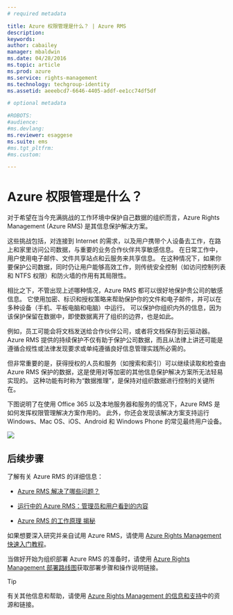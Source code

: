 ```yaml
---
# required metadata

title: Azure 权限管理是什么？ | Azure RMS
description:
keywords:
author: cabailey
manager: mbaldwin
ms.date: 04/28/2016
ms.topic: article
ms.prod: azure
ms.service: rights-management
ms.technology: techgroup-identity
ms.assetid: aeeebcd7-6646-4405-addf-ee1cc74df5df

# optional metadata

#ROBOTS:
#audience:
#ms.devlang:
ms.reviewer: esaggese
ms.suite: ems
#ms.tgt_pltfrm:
#ms.custom:

---
```


# Azure 权限管理是什么？

对于希望在当今充满挑战的工作环境中保护自己数据的组织而言，Azure Rights Management (Azure RMS) 是其信息保护解决方案。

这些挑战包括，对连接到 Internet 的需求，以及用户携带个人设备去工作，在路上和家里访问公司数据，与重要的业务合作伙伴共享敏感信息。 在日常工作中，用户使用电子邮件、文件共享站点和云服务来共享信息。 在这种情况下，如果你要保护公司数据，同时仍让用户能够高效工作，则传统安全控制（如访问控制列表和 NTFS 权限）和防火墙的作用有其局限性。

相比之下，不管出现上述哪种情况，Azure RMS 都可以很好地保护贵公司的敏感信息。 它使用加密、标识和授权策略来帮助保护你的文件和电子邮件，并可以在多种设备（手机、平板电脑和电脑）中运行。 可以保护你组织内外的信息，因为该保护保留在数据中，即使数据离开了组织的边界，也是如此。 

例如，员工可能会将文档发送给合作伙伴公司，或者将文档保存到云驱动器。 Azure RMS 提供的持续保护不仅有助于保护公司数据，而且从法律上讲还可能是遵循合规性或法律发现要求或单纯遵循良好信息管理实践所必需的。

但非常重要的是，获得授权的人员和服务（如搜索和索引）可以继续读取和检查由 Azure RMS 保护的数据，这是使用对等加密的其他信息保护解决方案所无法轻易实现的。 这种功能有时称为“数据推理”，是保持对组织数据进行控制的关键所在。

下图说明了在使用 Office 365 以及本地服务器和服务的情况下，Azure RMS 是如何发挥权限管理解决方案作用的。 此外，你还会发现该解决方案支持运行 Windows、Mac OS、iOS、Android 和 Windows Phone 的常见最终用户设备。

![](../media/AzRMS_elements.png)

## 后续步骤

了解有关 Azure RMS 的详细信息：

-   [Azure RMS 解决了哪些问题？](azure-rms-problems-it-solves.md)

-   [运行中的 Azure RMS：管理员和用户看到的内容](what-admins-users-see.md)

-   [Azure RMS 的工作原理 揭秘](how-does-it-work.md)



如果想要深入研究并亲自试用 Azure RMS，请使用 [Azure Rights Management 快速入门教程](../get-started/quick-start-tutorial.md)。

当做好开始为组织部署 Azure RMS 的准备时，请使用 [Azure Rights Management 部署路线图](../plan-design/deployment-roadmap.md)获取部署步骤和操作说明链接。

> [!TIP]
> 有关其他信息和帮助，请使用 [Azure Rights Management 的信息和支持](../get-started/information-support.md)中的资源和链接。





<!--HONumber=Apr16_HO3-->


